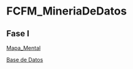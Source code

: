 # FCFM_MineriaDeDatos

## Fase I

[Mapa_Mental](https://github.com/ValeriaGarciaSalazar/FCFM_MineriaDeDatos/blob/main/MapaMental_1_1850355.pdf)

[Base de Datos]()

